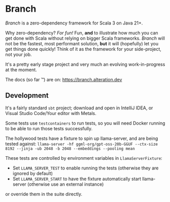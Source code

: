 # Branch

*Branch* is a zero-dependency framework for Scala 3 on Java 21+.

Why zero-dependency? *For fun!* Fun, **and** to illustrate how much you can get done with Scala without relying on
bigger Scala frameworks. *Branch* will not be the fastest, most performant solution, **but** it will (hopefully) let you
get things done quickly! Think of it as the framework for your side-project, not your job.

It's a pretty early stage project and very much an evolving work-in-progress at the moment.

The docs (so far ™️) are on: https://branch.alteration.dev

## Development

It's a fairly standard `sbt` project; download and open in IntelliJ IDEA, or Visual Studio Code/Your editor with Metals.

Some tests use `testcontainers` to run tests, so you will need Docker running to be able to run those tests
successfully.

The hollywood tests have a fixture to spin up llama-server, and are being tested against:
`llama-server -hf ggml-org/gpt-oss-20b-GGUF --ctx-size 8192 --jinja -ub 2048 -b 2048 --embeddings --pooling mean`

These tests are controlled by environment variables in `LlamaServerFixture`:

- Set `LLAMA_SERVER_TEST` to enable running the tests (otherwise they are ignored by default)
- Set `LLAMA_SERVER_START` to have the fixture automatically start llama-server (otherwise use an external instance)

or override them in the suite directly.